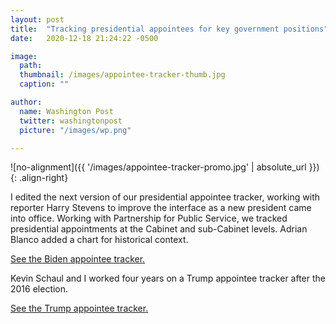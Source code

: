 ```yaml
---
layout: post
title:  "Tracking presidential appointees for key government positions"
date:   2020-12-18 21:24:22 -0500

image:
  path: 
  thumbnail: /images/appointee-tracker-thumb.jpg
  caption: ""

author:
  name: Washington Post
  twitter: washingtonpost
  picture: "/images/wp.png"

---
```


![no-alignment]({{ '/images/appointee-tracker-promo.jpg' | absolute_url }}){: .align-right}

I edited the next version of our presidential appointee tracker, working with reporter Harry Stevens to improve the interface as a new president came into office. Working with Partnership for Public Service, we tracked presidential appointments at the Cabinet and sub-Cabinet levels. Adrian Blanco added a chart for historical context.

[See the Biden appointee tracker.][project-link]

Kevin Schaul and I worked four years on a Trump appointee tracker after the 2016 election.  

[See the Trump appointee tracker.][project-link-trump]


[project-link]: https://www.washingtonpost.com/politics/interactive/2020/biden-appointee-tracker/
[project-link-trump]: https://www.washingtonpost.com/graphics/politics/trump-administration-appointee-tracker/database/
